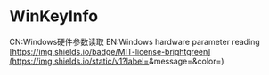 # WinKeyInfo
CN:Windows硬件参数读取   EN:Windows hardware parameter reading
[https://img.shields.io/badge/MIT-license-brightgreen](https://img.shields.io/static/v1?label=<LABEL>&message=<MESSAGE>&color=<COLOR>)

